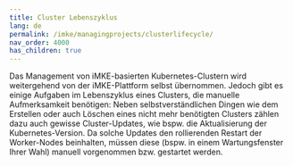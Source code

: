 ```yaml
---
title: Cluster Lebenszyklus
lang: de
permalink: /imke/managingprojects/clusterlifecycle/
nav_order: 4000
has_children: true
---
```


Das Management von iMKE-basierten Kubernetes-Clustern wird weitergehend von der iMKE-Plattform selbst übernommen. Jedoch gibt es einige Aufgaben im Lebenszyklus eines Clusters, die manuelle Aufmerksamkeit benötigen: Neben selbstverständlichen Dingen wie dem Erstellen oder auch Löschen eines nicht mehr benötigten Clusters zählen dazu auch gewisse Cluster-Updates, wie bspw. die Aktualisierung der Kubernetes-Version. Da solche Updates den rollierenden Restart der Worker-Nodes beinhalten, müssen diese (bspw. in einem Wartungsfenster Ihrer Wahl) manuell vorgenommen bzw. gestartet werden.

